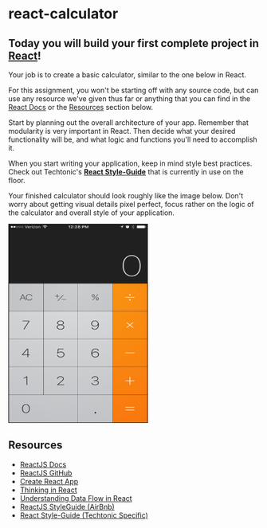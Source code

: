 # react-calculator

## Today you will build your first complete project in [React](https://reactjs.org/)!
Your job is to create a basic calculator, similar to the one below in React.  

For this assignment, you won't be starting off with any source code, but can use any resource we've given thus far or anything that you can find in the [React Docs](https://reactjs.org/) or the [Resources](#resources) section below.  

Start by planning out the overall architecture of your app. Remember that modularity is very important in React.  Then decide what your desired functionality will be, and what logic and functions you'll need to accomplish it.  

When you start writing your application, keep in mind style best practices.  Check out Techtonic's **[React Style-Guide](https://techtonicgroup.atlassian.net/wiki/spaces/PD/pages/185892955/Style+Guide?atlOrigin=eyJpIjoiOTI0NjcwZmIwNmZlNDlmMjgxYmRmMDZkOWE2ZmQ5MmIiLCJwIjoiYyJ9)** that is currently in use on the floor. 

Your finished calculator should look roughly like the image below.  Don't worry about getting visual details pixel perfect, focus rather on the logic of the calculator and overall style of your application. 



<a href="./calc.png"><img src="./calc.png" height="400" width="280" ></a>



## Resources
* [ReactJS Docs](https://reactjs.org/)
* [ReactJS GitHub](https://github.com/facebook/react)
* [Create React App](https://github.com/facebook/create-react-app)
* [Thinking in React](https://reactjs.org/docs/thinking-in-react.html)
* [Understanding Data Flow in React](https://flaviocopes.com/react-unidirectional-data-flow/)
* [ReactJS StyleGuide (AirBnb)](https://github.com/airbnb/javascript/tree/master/react)
* [React Style-Guide (Techtonic Specific)](https://techtonicgroup.atlassian.net/wiki/spaces/PD/pages/185892955/Style+Guide?atlOrigin=eyJpIjoiOTI0NjcwZmIwNmZlNDlmMjgxYmRmMDZkOWE2ZmQ5MmIiLCJwIjoiYyJ9) 
